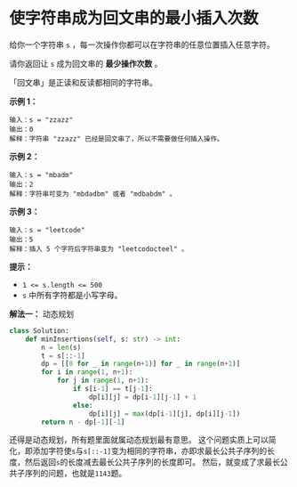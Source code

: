 # 使字符串成为回文串的最小插入次数

给你一个字符串 `s` ，每一次操作你都可以在字符串的任意位置插入任意字符。

请你返回让 `s` 成为回文串的 **最少操作次数** 。

「回文串」是正读和反读都相同的字符串。

**示例 1：**

```apach
输入：s = "zzazz"
输出：0
解释：字符串 "zzazz" 已经是回文串了，所以不需要做任何插入操作。
```

**示例 2：**

```apach
输入：s = "mbadm"
输出：2
解释：字符串可变为 "mbdadbm" 或者 "mdbabdm" 。
```

**示例 3：**

```apach
输入：s = "leetcode"
输出：5
解释：插入 5 个字符后字符串变为 "leetcodocteel" 。
```

**提示：**

- `1 <= s.length <= 500`
- `s` 中所有字符都是小写字母。

**解法一：** 动态规划

```python
class Solution:
    def minInsertions(self, s: str) -> int:
        n = len(s)
        t = s[::-1]
        dp = [[0 for _ in range(n+1)] for _ in range(n+1)]
        for i in range(1, n+1):
            for j in range(1, n+1):
                if s[i-1] == t[j-1]:
                    dp[i][j] = dp[i-1][j-1] + 1
                else:
                    dp[i][j] = max(dp[i-1][j], dp[i][j-1])
        return n - dp[-1][-1]
```

还得是动态规划，所有题里面就属动态规划最有意思。
这个问题实质上可以简化，即添加字符使`s`与`s[::-1]`变为相同的字符串，亦即求最长公共子序列的长度，然后返回`s`的长度减去最长公共子序列的长度即可。
然后，就变成了求最长公共子序列的问题，也就是`1143`题。
